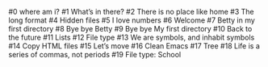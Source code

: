 #0 where am i?
#1 What’s in there?
#2 There is no place like home
#3 The long format
#4 Hidden files
#5 I love numbers
#6 Welcome
#7 Betty in my first directory
#8 Bye bye Betty
#9 Bye bye My first directory
#10 Back to the future
#11 Lists
#12 File type
#13 We are symbols, and inhabit symbols
#14 Copy HTML files
#15 Let’s move
#16 Clean Emacs
#17 Tree
#18 Life is a series of commas, not periods
#19 File type: School
